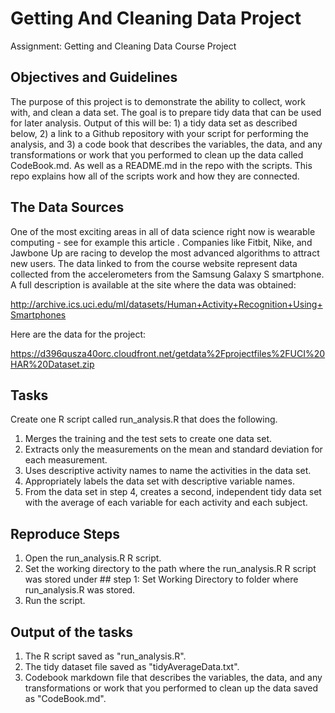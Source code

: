 # Getting And Cleaning Data Project
Assignment: Getting and Cleaning Data Course Project

## Objectives and Guidelines
The purpose of this project is to demonstrate the ability to collect, work with, and clean a data set. The goal is to prepare tidy data that can be used for later analysis. Output of this will be: 1) a tidy data set as described below, 2) a link to a Github repository with your script for performing the analysis, and 3) a code book that describes the variables, the data, and any transformations or work that you performed to clean up the data called CodeBook.md. As well as a README.md in the repo with the scripts. This repo explains how all of the scripts work and how they are connected.

## The Data Sources
One of the most exciting areas in all of data science right now is wearable computing - see for example this article . Companies like Fitbit, Nike, and Jawbone Up are racing to develop the most advanced algorithms to attract new users. The data linked to from the course website represent data collected from the accelerometers from the Samsung Galaxy S smartphone. A full description is available at the site where the data was obtained:

http://archive.ics.uci.edu/ml/datasets/Human+Activity+Recognition+Using+Smartphones 

Here are the data for the project:

https://d396qusza40orc.cloudfront.net/getdata%2Fprojectfiles%2FUCI%20HAR%20Dataset.zip 

## Tasks
Create one R script called run_analysis.R that does the following. 
<ol>
<li>Merges the training and the test sets to create one data set.</li>
<li>Extracts only the measurements on the mean and standard deviation for each measurement.</li>
<li>Uses descriptive activity names to name the activities in the data set.</li>
<li>Appropriately labels the data set with descriptive variable names.</li>
<li>From the data set in step 4, creates a second, independent tidy data set with the average of each variable for each activity and each subject.</li>
</ol>

## Reproduce Steps
<ol>
<li>Open the run_analysis.R R script.</li>
<li>Set the working directory to the path where the run_analysis.R R script was stored under ## step 1: Set Working Directory to folder where run_analysis.R was stored.</li>
<li>Run the script.</li>
</ol>

## Output of the tasks
<ol>
<li>The R script saved as "run_analysis.R".</li>
<li>The tidy dataset file saved as "tidyAverageData.txt".</li>
<li>Codebook markdown file that describes the variables, the data, and any transformations or work that you performed to clean up the data saved as "CodeBook.md".</li>
</ol>

